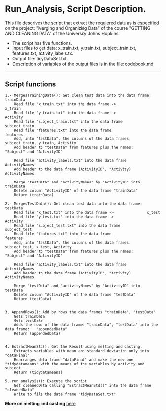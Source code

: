 

# Run_Analysis, Script Description.

This file descrives the script that extract the requiered data as is especified on the project: "Merging and Organizing Data" of the course "GETTING AND CLEANING DATA" of the University Johns Hopkins.

* The script has five functions.
* Input files to get data: x_train.txt, y_train.txt, subject_train.txt, features.txt, activity_labels.tx.
* Output file: tidyDataSet.txt.
* Description of variables of the output files is in the file: codebook.md 


----
## Script functions

```
1.- MergesTrainingData(): Get clean test data into the data frame: trainData
	Read file "x_train.txt" into the data frame ->				x_train
	Read file "y_train.txt" into the data frame -> 				Activity
	Read file "subject_train.txt" into the data frame 			subject_train
	Read file "features.txt" into the data frame				features
	Add, into "testData", the columns of the data frames: 		subject_train, y_train, Activity
	Add header to "testData" from features plus the names:		"Subject" and "ActivityID"
	
	Read file "activity_labels.txt" into the data frame			ActivityNames
	Add header to the data frame (ActivityID", "Activity)		ActivityNames
	
	Merge "testData" and "activityNames" by "ActivityID" into	trainData
    Delete column "ActivityID" of the data frame "trainData"
    Return (trainData)
	
2.- MergesTestData(): Get clean test data into the data frame: 	testData
	Read file "x_test.txt" into the data frame ->				x_test
	Read file "y_test.txt" into the data frame -> 				Activity
	Read file "subject_test.txt" into the data frame 			subject_test
	Read file "features.txt" into the data frame				features
	Add, into "testData", the columns of the data frames: 		subject_test, x_test, Activity
	Add header to "testData" from features plus the names:		"Subject" and "ActivityID"
	
	Read file "activity_labels.txt" into the data frame			ActivityNames
	Add header to the data frame (ActivityID", "Activity)		ActivityNames
	
	Merge "testData" and "activityNames" by "ActivityID" into	testData
    Delete column "ActivityID" of the data frame "testData"
    Return (testData)
	
	
3. AppendRows(): Add by rows the data frames "trainData", "testData"
	Gets trainData
	Gets testData
	Adds the rows of the data frames "trainData", "testData" into the data frame:	"appendedData"
    Return (appendedData)
	
	
4. EstractMeanStd(): Get the Result using melting and casting.
    Extracts variables with mean and standard deviation only into 	"dataFinal"
    Rearranges data frame "dataFinal" and make the new one "tidydatameans" with the means of the variables by activity and subject
    Return (tidydatameans)

5. run_analysis(): Execute the script
	Get cleanedData calling "EstractMeanStd()" into the data frame "cleanedData"
	Write to file the data frame "tidyDataSet.txt"

```

__More on melting and casting__ [here](http://tgmstat.wordpress.com/2013/10/31/reshape-and-aggregate-data-with-the-r-package-reshape2/)
